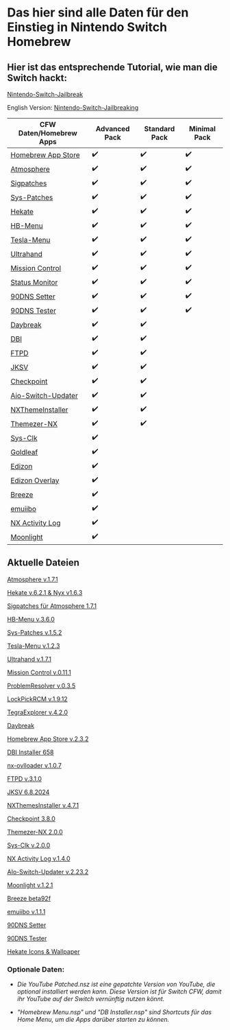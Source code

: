 # Das hier sind alle Daten für den Einstieg in Nintendo Switch Homebrew

## Hier ist das entsprechende Tutorial, wie man die Switch hackt:


[Nintendo-Switch-Jailbreak](https://github.com/Nico-Shock/Nintendo-Switch-Jailbreak)

English Version:
[Nintendo-Switch-Jailbreaking](https://github.com/Nico-Shock/Switch-Jailbreaking-Toturial)


| CFW Daten/Homebrew Apps       | Advanced Pack       | Standard Pack       | Minimal Pack        |
| ----------------------------- | ------------------- | ------------------- | ------------------- |
| [Homebrew App Store](https://github.com/fortheusers/hb-appstore/releases/tag/v2.3.2) | ✔️                   | ✔️                   | ✔️                   |
| [Atmosphere](https://github.com/Atmosphere-NX/Atmosphere/releases/tag/1.7.1) | ✔️                   | ✔️                   | ✔️                   |
| [Sigpatches](https://gbatemp.net/threads/sigpatches-for-atmosphere-hekate-fss0-fusee-package3.571543/) | ✔️                   | ✔️                   | ✔️                   |
| [Sys-Patches](https://github.com/impeeza/sys-patch/releases/tag/v1.5.2) | ✔️                   | ✔️                   | ✔️                   |
| [Hekate](https://github.com/CTCaer/hekate/releases/tag/v6.2.1) | ✔️                   | ✔️                   | ✔️                   |
| [HB-Menu](https://github.com/switchbrew/nx-hbmenu/releases?page=1) | ✔️                   | ✔️                   | ✔️                   |
| [Tesla-Menu](https://github.com/WerWolv/Tesla-Menu/releases/tag/v1.2.3) | ✔️                   | ✔️                   | ✔️                   |
| [Ultrahand](https://github.com/ppkantorski/Ultrahand-Overlay/releases/tag/v1.7.1) | ✔️                   | ✔️                   | ✔️                   |
| [Mission Control](https://github.com/ndeadly/MissionControl/releases/tag/v0.11.1) | ✔️                   | ✔️                   | ✔️                   |
| [Status Monitor](https://github.com/Team-Neptune/CommonProblemResolver/releases/tag/v0.3.5) | ✔️                   | ✔️                   | ✔️                   |
| [90DNS Setter](https://github.com/suchmememanyskill/switch-90dns-setter/releases) | ✔️                   | ✔️                   | ✔️                   |
| [90DNS Tester](https://github.com/meganukebmp/Switch_90DNS_tester/releases/) | ✔️                   | ✔️                   | ✔️                   |
| [Daybreak](https://github.com/Atmosphere-NX/Atmosphere/releases/tag/1.7.1) | ✔️                   | ✔️                   |                     |
| [DBI](https://github.com/rashevskyv/dbi/releases/tag/658) | ✔️                   | ✔️                   |                     |
| [FTPD](https://github.com/mtheall/ftpd/releases/tag/v3.1.0) | ✔️                   | ✔️                   |                     |
| [JKSV](https://github.com/J-D-K/JKSV/releases/tag/08%2F06%2F2024) | ✔️                   | ✔️                   |                     |
| [Checkpoint](https://github.com/BernardoGiordano/Checkpoint/releases/tag/v3.8.0) | ✔️                   | ✔️                   |                     |
| [Aio-Switch-Updater](https://github.com/HamletDuFromage/aio-switch-updater/releases/tag/2.23.2) | ✔️                   | ✔️                   |                     |
| [NXThemeInstaller](https://github.com/exelix11/SwitchThemeInjector/releases/tag/v4.7.1) | ✔️                   | ✔️                   |                     |
| [Themezer-NX](https://github.com/suchmememanyskill/themezer-nx/releases/tag/2.0.0) | ✔️                   | ✔️                   |                     |
| [Sys-Clk](https://github.com/retronx-team/sys-clk/releases/tag/2.0.0-rc) | ✔️                   |                     |                     |
| [Goldleaf](https://github.com/Goldleaf/Goldleaf/releases/tag/v0.9.0) | ✔️                   |                     |                     |
| [Edizon](https://github.com/Edizon/Edizon/releases/tag/v1.0.0) | ✔️                   |                     |                     |
| [Edizon Overlay](https://github.com/Edizon/EdizonOverlay/releases/tag/v1.0.0) | ✔️                   |                     |                     |
| [Breeze](https://github.com/tomvita/Breeze-Beta/releases/tag/beta92f) | ✔️                   |                     |                     |
| [emuiibo](https://github.com/XorTroll/emuiibo/releases/tag/1.1.1) | ✔️                   |                     |                     |
| [NX Activity Log](https://github.com/tallbl0nde/NX-Activity-Log/releases/tag/v1.4.0) | ✔️                   |                     |                     |
| [Moonlight](https://github.com/XITRIX/Moonlight-Switch/releases/tag/v1.2.1) | ✔️                   |                     |                     |



## Aktuelle Dateien

[Atmosphere v.1.7.1](https://github.com/Atmosphere-NX/Atmosphere/releases/tag/1.7.1)  

[Hekate v.6.2.1 & Nyx v1.6.3](https://github.com/CTCaer/hekate/releases/tag/v6.2.1)

[Sigpatches für Atmosphere 1.7.1](https://gbatemp.net/threads/sigpatches-for-atmosphere-hekate-fss0-fusee-package3.571543/)  

[HB-Menu v.3.6.0](https://github.com/switchbrew/nx-hbmenu/releases?page=1)

[Sys-Patches v.1.5.2](https://github.com/impeeza/sys-patch/releases/tag/v1.5.2)

[Tesla-Menu v.1.2.3](https://github.com/WerWolv/Tesla-Menu/releases/tag/v1.2.3)

[Ultrahand v.1.7.1](https://github.com/ppkantorski/Ultrahand-Overlay/releases/tag/v1.7.1)

[Mission Control v.0.11.1](https://github.com/ndeadly/MissionControl/releases/tag/v0.11.1)

[ProblemResolver v.0.3.5](https://github.com/Team-Neptune/CommonProblemResolver/releases/tag/v0.3.5)

[LockPickRCM v.1.9.12](https://github.com/Decscots/Lockpick_RCM/releases/tag/v1.9.12)

[TegraExplorer v.4.2.0](https://github.com/suchmememanyskill/TegraExplorer/releases/tag/4.2.0)

[Daybreak](https://github.com/Atmosphere-NX/Atmosphere/releases/tag/1.7.1)  

[Homebrew App Store v.2.3.2](https://github.com/fortheusers/hb-appstore/releases/tag/v2.3.2)  

[DBI Installer 658](https://github.com/rashevskyv/dbi/releases/tag/658)  

[nx-ovlloader v.1.0.7](https://github.com/WerWolv/nx-ovlloader/releases/tag/v1.0.7)

[FTPD v.3.1.0](https://github.com/mtheall/ftpd/releases/tag/v3.1.0)  

[JKSV 6.8.2024](https://github.com/J-D-K/JKSV/releases/tag/08%2F06%2F2024)  

[NXThemesInstaller v.4.7.1](https://github.com/exelix11/SwitchThemeInjector/releases/tag/v4.7.1)  

[Checkpoint 3.8.0](https://github.com/BernardoGiordano/Checkpoint/releases/tag/v3.8.0)  

[Themezer-NX 2.0.0](https://github.com/suchmememanyskill/themezer-nx/releases/tag/2.0.0)

[Sys-Clk v.2.0.0](https://github.com/retronx-team/sys-clk/releases/tag/2.0.0-rc)  

[NX Activity Log v.1.4.0](https://github.com/tallbl0nde/NX-Activity-Log/releases/tag/v1.4.0)  

[AIo-Switch-Updater v.2.23.2](https://github.com/HamletDuFromage/aio-switch-updater/releases/tag/2.23.2)

[Moonlight v.1.2.1](https://github.com/XITRIX/Moonlight-Switch/releases/tag/v1.2.1)

[Breeze beta92f](https://github.com/tomvita/Breeze-Beta/releases/tag/beta92f)

[emuiibo v.1.1.1](https://github.com/XorTroll/emuiibo/releases/tag/1.1.1)

[90DNS Setter](https://github.com/suchmememanyskill/switch-90dns-setter/releases)  

[90DNS Tester](https://github.com/meganukebmp/Switch_90DNS_tester/releases/)  

[Hekate Icons & Wallpaper](https://gbatemp.net/threads/hekate-custom-ini-icon-background-set.572786/)


### Optionale Daten:


- *Die YouTube Patched.nsz ist eine gepatchte Version von YouTube, die optional installiert werden kann. Diese Version ist für Switch CFW, damit ihr YouTube auf der Switch vernünftig nutzen könnt.*

- *"Homebrew Menu.nsp" und "DB Installer.nsp" sind Shortcuts für das Home Menu, um die Apps darüber starten zu können.*
